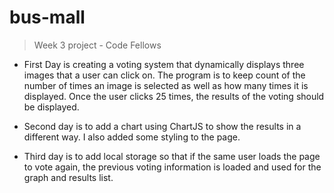 # bus-mall
> Week 3 project - Code Fellows

* First Day is creating a voting system that dynamically displays three images that a user can click on.  The program is to keep count of the number of times an image is selected as well as how many times it is displayed.  Once the user clicks 25 times, the results of the voting should be displayed.

* Second day is to add a chart using ChartJS to show the results in a different way.  I also added some styling to the page.

* Third day is to add local storage so that if the same user loads the page to vote again, the previous voting information is loaded and used for the graph and results list.